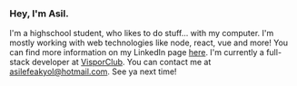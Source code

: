 ### Hey, I'm Asil.

I'm a highschool student, who likes to do stuff... with my computer. I'm mostly working with web technologies like node, react, vue and more! You can find more information on my LinkedIn page [here](linkedin.com/in/asilefeakyol). I'm currently a full-stack developer at [VisporClub](https://www.linkedin.com/company/visporclub/). You can contact me at [asilefeakyol@hotmail.com](mailto:asilefeakyol@hotmail.com). See ya next time!
